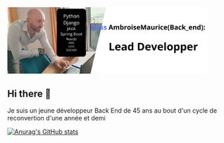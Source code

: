 <img src=https://github.com/Mambroise/Mambroise/blob/main/Python%20Django%20JAVA%20Spring%20Boot%20ReactJs.png alt='profile banner' width =90%/>

## Hi there 👋

Je suis un jeune développeur Back End de 45 ans au bout d'un cycle de reconvertion d'une année et demi

[![Anurag's GitHub stats](https://github-readme-stats.vercel.app/api?username=Mambroise)](https://github.com/anuraghazra/github-readme-stats)
